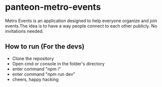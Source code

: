 # panteon-metro-events
Metro Events is an application designed to help everyone organize and join events.The idea is to have a way people connect to each other publicly. No invitations needed.
## How to run (For the devs)
- Clone the repository
- Open cmd or console in the folder's directory
- enter command "npm i"
- enter command "npm run dev"
- cheers, happy hacking